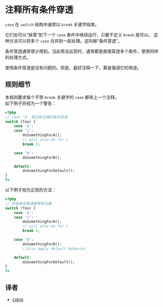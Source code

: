 <!-- Good Practices -->
# 注释所有条件穿透

`case` 在 `switch` 结构中通常以 `break` 关键字结束。

它们也可以“掉落”到下一个 `case` 条件中继续运行，只要不定义 `break` 就可以。
这种方法可以将多个 `case` 合并到一起处理。这叫做“条件穿透”。

条件穿透通常很少用到。当此用法出现时，通常都是直接穿透多个条件，使用同样的处理方式。

使用条件穿透是没有问题的。但是，最好注释一下，算是强调它的用途。

## 规则细节

本规则要求每个不带 `break` 关键字的 `case` 都带上一个注释。  
如下例子将视为一个警告：

```php
<?php
// case 'b' 是没有注释的条件穿透
switch (foo) {
    case 'a':
    case 'c':
        doSomethingForA();
        // will also do for c
        break 1;

    case 'b':
        doSomethingForB();

    default:
        doSomethingForDefault();
}
?>
```

以下例子视为正规的方法：


```php
<?php
// 所有条件穿透都带有注释
switch (foo) {
    case 'a':
    case 'c':
        doSomethingForA();
        // will also do for c
        break 1;

    case 'b':
        doSomethingForB();
        //also apply default behavior

    default:
        doSomethingForDefault();
}
?>
```
<!--
### Options

## When Not To Use It

If default is not always necessary, you may disable this rule.
-->

## 译者

* [cxbig](https://github.com/cxbig)

